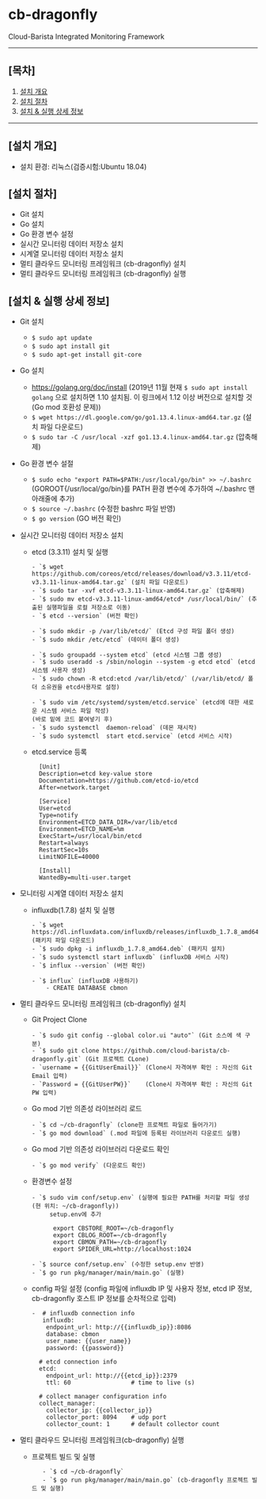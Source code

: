 
# cb-dragonfly
Cloud-Barista Integrated Monitoring Framework

***

## [목차]

1. [설치 개요](#설치-개요)
2. [설치 절차](#설치-절차)
3. [설치 & 실행 상세 정보](#설치--실행-상세-정보)

***


## [설치 개요]
- 설치 환경: 리눅스(검증시험:Ubuntu 18.04)

## [설치 절차]

- Git 설치
- Go 설치
- Go 환경 변수 설정 
- 실시간 모니터링 데이터 저장소 설치
- 시계열 모니터링 데이터 저장소 설치
- 멀티 클라우드 모니터링 프레임워크 (cb-dragonfly) 설치
- 멀티 클라우드 모니터링 프레임워크 (cb-dragonfly) 실행

## [설치 & 실행 상세 정보]

- Git 설치
  - `$ sudo apt update`
  - `$ sudo apt install git`
  - `$ sudo apt-get install git-core`

- Go 설치
  - https://golang.org/doc/install 
  (2019년 11월 현재 `$ sudo apt install golang` 으로 설치하면 1.10 설치됨. 이 링크에서 1.12 이상 버전으로 설치할 것(Go mod 호환성 문제))
  - `$ wget https://dl.google.com/go/go1.13.4.linux-amd64.tar.gz` (설치 파일 다운로드)
  - `$ sudo tar -C /usr/local -xzf go1.13.4.linux-amd64.tar.gz` (압축해제)
  
- Go 환경 변수 설절
  - `$ sudo echo "export PATH=$PATH:/usr/local/go/bin" >> ~/.bashrc` (GOROOT{/usr/local/go/bin}를 PATH 환경 변수에 추가하여 ~/.bashrc 맨 아래줄에 추가)
  - `$ source ~/.bashrc` (수정한 bashrc 파일 반영)
  - `$ go version` (GO 버전 확인)

- 실시간 모니터링 데이터 저장소 설치
  - etcd (3.3.11) 설치 및 실행
  
        - `$ wget https://github.com/coreos/etcd/releases/download/v3.3.11/etcd-v3.3.11-linux-amd64.tar.gz` (설치 파일 다운로드)
        - `$ sudo tar -xvf etcd-v3.3.11-linux-amd64.tar.gz` (압축해제)
        - `$ sudo mv etcd-v3.3.11-linux-amd64/etcd* /usr/local/bin/` (추출된 실행파일을 로컬 저장소로 이동)
        - `$ etcd --version` (버전 확인)
    
        - `$ sudo mkdir -p /var/lib/etcd/` (Etcd 구성 파일 폴더 생성)
        - `$ sudo mkdir /etc/etcd` (데이터 폴더 생성)
    
        - `$ sudo groupadd --system etcd` (etcd 시스템 그룹 생성)
        - `$ sudo useradd -s /sbin/nologin --system -g etcd etcd` (etcd 시스템 사용자 생성)
        - `$ sudo chown -R etcd:etcd /var/lib/etcd/` (/var/lib/etcd/ 폴더 소유권을 etcd사용자로 설정)
    
        - `$ sudo vim /etc/systemd/system/etcd.service` (etcd에 대한 새로운 시스템 서비스 파일 작성)
        (바로 밑에 코드 붙여넣기 후)
        - `$ sudo systemctl  daemon-reload` (데몬 재시작)
        - `$ sudo systemctl  start etcd.service` (etcd 서비스 시작)
        
  - etcd.service 등록
          
          [Unit]
          Description=etcd key-value store
          Documentation=https://github.com/etcd-io/etcd
          After=network.target

          [Service]
          User=etcd
          Type=notify
          Environment=ETCD_DATA_DIR=/var/lib/etcd
          Environment=ETCD_NAME=%m
          ExecStart=/usr/local/bin/etcd
          Restart=always
          RestartSec=10s
          LimitNOFILE=40000

          [Install]
          WantedBy=multi-user.target


- 모니터링 시계열 데이터 저장소 설치

  - influxdb(1.7.8) 설치 및 실행
  
        - `$ wget https://dl.influxdata.com/influxdb/releases/influxdb_1.7.8_amd64.deb` (패키지 파일 다운로드)
        - `$ sudo dpkg -i influxdb_1.7.8_amd64.deb` (패키지 설치)
        - `$ sudo systemctl start influxdb` (influxDB 서비스 시작)
        - `$ influx --version` (버전 확인)
    
        - `$ influx` (influxDB 사용하기)
            - CREATE DATABASE cbmon

- 멀티 클라우드 모니터링 프레임워크 (cb-dragonfly) 설치

    - Git Project Clone

          - `$ sudo git config --global color.ui "auto"` (Git 소스에 색 구분)
          - `$ sudo git clone https://github.com/cloud-barista/cb-dragonfly.git` (Git 프로젝트 CLone)
          - `username = {{GitUserEmail}}` (Clone시 자격여부 확인 : 자신의 Git Email 입력)
          - `Password = {{GitUserPW}}`    (Clone시 자격여부 확인 : 자신의 Git PW 입력)
    
    - Go mod 기반 의존성 라이브러리 로드
          
          - `$ cd ~/cb-dragonfly` (clone한 프로젝트 파일로 들어가기)
          - `$ go mod download` (.mod 파일에 등록된 라이브러리 다운로드 실행)
    
    - Go mod 기반 의존성 라이브러리 다운로드 확인
    
          - `$ go mod verify` (다운로드 확인)
    
    - 환경변수 설정
          
          - `$ sudo vim conf/setup.env` (실행에 필요한 PATH를 처리할 파일 생성  (현 위치: ~/cb-dragonfly))
               setup.env에 추가
                
                export CBSTORE_ROOT=~/cb-dragonfly
                export CBLOG_ROOT=~/cb-dragonfly
                export CBMON_PATH=~/cb-dragonfly
                export SPIDER_URL=http://localhost:1024
                
          - `$ source conf/setup.env` (수정한 setup.env 반영)         
          - `$ go run pkg/manager/main/main.go` (실행)
    
    - config 파일 설정 (config 파일에 influxdb IP 및 사용자 정보, etcd IP 정보, cb-dragonfly 호스트 IP 정보를 순차적으로 입력)
          
          -  # influxdb connection info
             influxdb:
              endpoint_url: http://{{influxdb_ip}}:8086
              database: cbmon
              user_name: {{user_name}}
              password: {{password}}

            # etcd connection info
            etcd:
              endpoint_url: http://{{etcd_ip}}:2379
              ttl: 60                 # time to live (s)

            # collect manager configuration info
            collect_manager:
              collector_ip: {{collector_ip}}
              collector_port: 8094    # udp port
              collector_count: 1      # default collector count
    

- 멀티 클라우드 모니터링 프레임워크(cb-dragonfly) 실행

     - 프로젝트 빌드 및 실행

              - `$ cd ~/cb-dragonfly`
              - `$ go run pkg/manager/main/main.go` (cb-dragonfly 프로젝트 빌드 및 실행)
              


